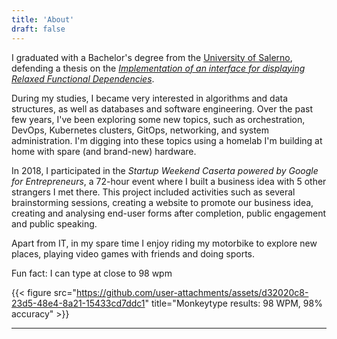 ```yaml
---
title: 'About'
draft: false
---
```


I graduated with a Bachelor's degree from the [University of Salerno](https://www.unisa.it/), defending a thesis on the [_Implementation of an interface for displaying Relaxed Functional Dependencies_](https://github.com/imgios/bachelor-thesis).

During my studies, I became very interested in algorithms and data structures, as well as databases and software engineering. Over the past few years, I've been exploring some new topics, such as orchestration, DevOps, Kubernetes clusters, GitOps, networking, and system administration. I'm digging into these topics using a homelab I'm building at home with spare (and brand-new) hardware.

In 2018, I participated in the _Startup Weekend Caserta powered by Google for Entrepreneurs_, a 72-hour event where I built a business idea with 5 other strangers I met there. This project included activities such as several brainstorming sessions, creating a website to promote our business idea, creating and analysing end-user forms after completion, public engagement and public speaking.

Apart from IT, in my spare time I enjoy riding my motorbike to explore new places, playing video games with friends and doing sports.

Fun fact: I can type at close to 98 wpm

{{< figure src="https://github.com/user-attachments/assets/d32020c8-23d5-48e4-8a21-15433cd7ddc1" title="Monkeytype results: 98 WPM, 98% accuracy" >}}

---
